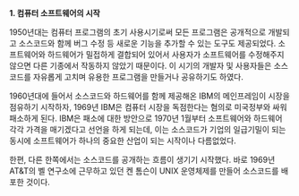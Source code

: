 

**1. 컴퓨터 소프트웨어의 시작**

1950년대는 컴퓨터 프로그램의 초기 사용시기로써 모든 프로그램은 공개적으로 개발되고 소스코드와 함께 버그 수정 등 새로운 기능을 추가할 수 있는 도구도 제공되었다. 소프트웨어와 하드웨어가 밀접하게 결합되어 있어서 사용자가 소프트웨어를 수정해주지 않으면 다른 기종에서 작동하지 않았기 때문이다. 이 시기의 개발자 및 사용자들은 소스코드를 자유롭게 고치며 유용한 프로그램을 만들거나 공유하기도 하였다.

1960년대에 들어서 소스코드와 하드웨어를 함께 제공해온 IBM의 메인프레임이 시장을 점유하기 시작하자, 1969년 IBM은 컴퓨터 시장을 독점한다는 혐의로 미국정부와 싸워 패소하게 된다. IBM은 패소에 대한 방안으로 1970년 1월부터 소프트웨어와 하드웨어 각각 가격을 매기겠다고 선언을 하게 되는데, 이는 소스코드가 기업의 일급기밀이 되는 동시에 소프트웨어가 하나의 중요한 산업이 되는 시작이나 다름없었다.

한편, 다른 한쪽에서는 소스코드를 공개하는 흐름이 생기기 시작했다. 바로 1969년 AT&T의 벨 연구소에 근무하고 있던 켄 톰슨이 UNIX 운영체제를 만들어 소스코드를 배포한 것이다.

